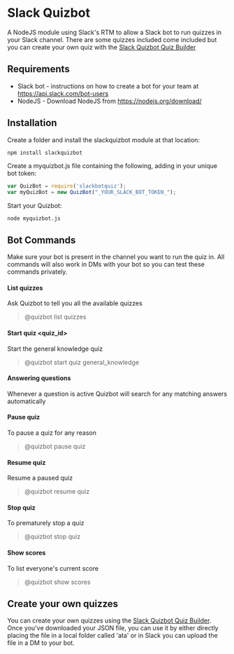 # Slack Quizbot

A NodeJS module using Slack's RTM to allow a Slack bot to run quizzes in your Slack channel. There are some quizzes included come included but you can create your own quiz with the [Slack Quizbot Quiz Builder](http://codebyfire.github.io/slackquizbotbuilder)

## Requirements
* Slack bot - instructions on how to create a bot for your team at https://api.slack.com/bot-users
* NodeJS - Download NodeJS from https://nodejs.org/download/

## Installation

Create a folder and install the slackquizbot module at that location: 

```nodejs
npm install slackquizbot
```

Create a myquizbot.js file containing the following, adding in your unique bot token:

```js
var QuizBot = require('slackbotquiz');
var myQuizBot = new QuizBot("_YOUR_SLACK_BOT_TOKEN_");
```

Start your Quizbot:

```nodejs
node myquizbot.js
```

## Bot Commands

Make sure your bot is present in the channel you want to run the quiz in. All commands will also work in DMs with your bot so you can test these commands privately.

#### List quizzes
Ask Quizbot to tell you all the available quizzes
> @quizbot list quizzes

#### Start quiz <quiz_id>
Start the general knowledge quiz
> @quizbot start quiz general_knowledge

#### Answering questions
Whenever a question is active Quizbot will search for any matching answers automatically

#### Pause quiz
To pause a quiz for any reason
> @quizbot pause quiz

#### Resume quiz
Resume a paused quiz
> @quizbot resume quiz

#### Stop quiz
To prematurely stop a quiz
> @quizbot stop quiz

#### Show scores
To list everyone's current score
> @quizbot show scores

## Create your own quizzes
You can create your own quizzes using the [Slack Quizbot Quiz Builder](http://codebyfire.github.io/slackquizbotbuilder). Once you've downloaded your JSON file, you can use it by either directly placing the file in a local folder called 'ata' or in Slack you can upload the file in a DM to your bot.
